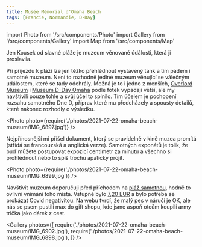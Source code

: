 ```yaml
---
title: Musée Mémorial d'Omaha Beach
tags: [Francie, Normandie, D-Day]
---
```


import Photo from '/src/components/Photo'
import Gallery from '/src/components/Gallery'
import Map from '/src/components/Map'

Jen Kousek od slavné pláže je muzeum věnované údálosti, která ji proslavila.

<!-- truncate -->

Při příjezdu k pláží lze jen těžko přehlédnout vystavený tank a tím pádem i samotné muzeum. Není to rozhodně jediné muzeum věnující se válečným událostem, které se tady odehrály. Možná je to i jedno z menších, [Overlord Museum](http://www.overlordmuseum.com/en/) i [Museum D-Day Omaha](https://www.dday-omaha.fr/en/) podle fotek vypadají větší, ale my navštívili pouze tohle a svůj účel to splnilo. Tím účelem je pochopení rozsahu samotného Dne D, příprav které mu předcházely a spousty detailů, které nakonec rozhodly o výsledku.

<Photo photo={require('./photos/2021-07-22-omaha-beach-museum/IMG_6897.jpg')} />

Nejpřínosnější mi přišel dokument, který se pravidelně v kině muzea promítá (střídá se francouzská a anglická verze). Samotných exponátů je tolik, že buď můžete postupovat expozicí centimetr za minutu a všechno si prohlédnout nebo to spíš trochu apaticky projít.

<Photo photo={require('./photos/2021-07-22-omaha-beach-museum/IMG_6899.jpg')} />

Navštívit muzeum doporučuji před příchodem na [pláž samotnou](/2021/07/22/omaha-beach), hodně to ovlivní vnímání toho místa. Vstupné bylo [7,20 EUR](http://www.musee-memorial-omaha.com/en/practical-information/rate/) a bylo potřeba se prokázat Covid negativitou. Na webu tvrdí, že malý pes v náručí je OK, ale nás se psem pustili max do gift shopu, kde jsme aspoň otcům koupili army trička jako dárek z cest.

<Gallery photos={[
require('./photos/2021-07-22-omaha-beach-museum/IMG_6902.jpg'),
require('./photos/2021-07-22-omaha-beach-museum/IMG_6898.jpg'),
]} />

<Map src="https://www.google.com/maps/embed?pb=!1m18!1m12!1m3!1d6532.043931414927!2d-0.8858998058757966!3d49.36654004962461!2m3!1f0!2f0!3f0!3m2!1i1024!2i768!4f13.1!3m3!1m2!1s0x480b0801156cbe1b%3A0x4e87e30afa62e26d!2sMemorial%20Museum%20of%20Omaha%20Beach!5e0!3m2!1sen!2scz!4v1629005044271!5m2!1sen!2scz" />
